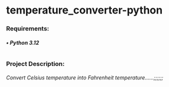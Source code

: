 # temperature_converter-python

### Requirements:
##### • Python 3.12
#
### Project Description:
###### Convert Celsius temperature into Fahrenheit temperature......;;;;;;
